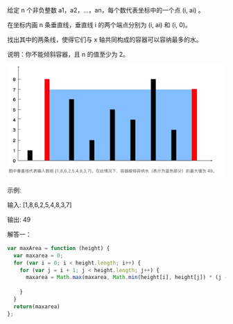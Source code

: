 给定 n 个非负整数 a1，a2，...，an，每个数代表坐标中的一个点 (i, ai) 。

在坐标内画 n 条垂直线，垂直线 i 的两个端点分别为 (i, ai) 和 (i, 0)。

找出其中的两条线，使得它们与 x 轴共同构成的容器可以容纳最多的水。

说明：你不能倾斜容器，且 n 的值至少为 2。

<img src="https://raw.githubusercontent.com/webbj97/leetCode-JavaScript-bj/master/Images/11-1.jpg" width="500px">

示例:

输入: [1,8,6,2,5,4,8,3,7]

输出: 49

解答一：
```js
var maxArea = function (height) {
  var maxarea = 0;
  for (var i = 0; i < height.length; i++) {
    for (var j = i + 1; j < height.length; j++) {
      maxarea = Math.max(maxarea, Math.min(height[i], height[j]) * (j - i));

    }
  }
  return(maxarea)
};
```
